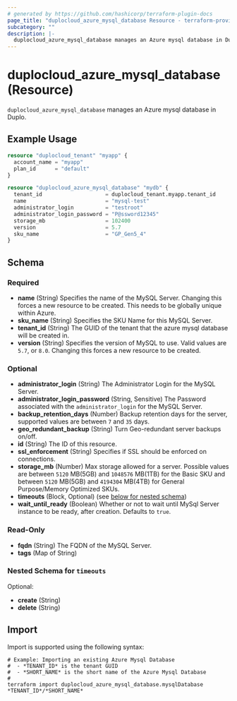 ```yaml
---
# generated by https://github.com/hashicorp/terraform-plugin-docs
page_title: "duplocloud_azure_mysql_database Resource - terraform-provider-duplocloud"
subcategory: ""
description: |-
  duplocloud_azure_mysql_database manages an Azure mysql database in Duplo.
---
```


# duplocloud_azure_mysql_database (Resource)

`duplocloud_azure_mysql_database` manages an Azure mysql database in Duplo.

## Example Usage

```terraform
resource "duplocloud_tenant" "myapp" {
  account_name = "myapp"
  plan_id      = "default"
}

resource "duplocloud_azure_mysql_database" "mydb" {
  tenant_id                    = duplocloud_tenant.myapp.tenant_id
  name                         = "mysql-test"
  administrator_login          = "testroot"
  administrator_login_password = "P@ssword12345"
  storage_mb                   = 102400
  version                      = 5.7
  sku_name                     = "GP_Gen5_4"
}
```

<!-- schema generated by tfplugindocs -->
## Schema

### Required

- **name** (String) Specifies the name of the MySQL Server. Changing this forces a new resource to be created. This needs to be globally unique within Azure.
- **sku_name** (String) Specifies the SKU Name for this MySQL Server.
- **tenant_id** (String) The GUID of the tenant that the azure mysql database will be created in.
- **version** (String) Specifies the version of MySQL to use. Valid values are `5.7`, or `8.0`. Changing this forces a new resource to be created.

### Optional

- **administrator_login** (String) The Administrator Login for the MySQL Server.
- **administrator_login_password** (String, Sensitive) The Password associated with the `administrator_login` for the MySQL Server.
- **backup_retention_days** (Number) Backup retention days for the server, supported values are between `7` and `35` days.
- **geo_redundant_backup** (String) Turn Geo-redundant server backups on/off.
- **id** (String) The ID of this resource.
- **ssl_enforcement** (String) Specifies if SSL should be enforced on connections.
- **storage_mb** (Number) Max storage allowed for a server. Possible values are between `5120` MB(5GB) and `1048576` MB(1TB) for the Basic SKU and between `5120` MB(5GB) and `4194304` MB(4TB) for General Purpose/Memory Optimized SKUs.
- **timeouts** (Block, Optional) (see [below for nested schema](#nestedblock--timeouts))
- **wait_until_ready** (Boolean) Whether or not to wait until MySql Server instance to be ready, after creation. Defaults to `true`.

### Read-Only

- **fqdn** (String) The FQDN of the MySQL Server.
- **tags** (Map of String)

<a id="nestedblock--timeouts"></a>
### Nested Schema for `timeouts`

Optional:

- **create** (String)
- **delete** (String)

## Import

Import is supported using the following syntax:

```shell
# Example: Importing an existing Azure Mysql Database
#  - *TENANT_ID* is the tenant GUID
#  - *SHORT_NAME* is the short name of the Azure Mysql Database
#
terraform import duplocloud_azure_mysql_database.mysqlDatabase *TENANT_ID*/*SHORT_NAME*
```
